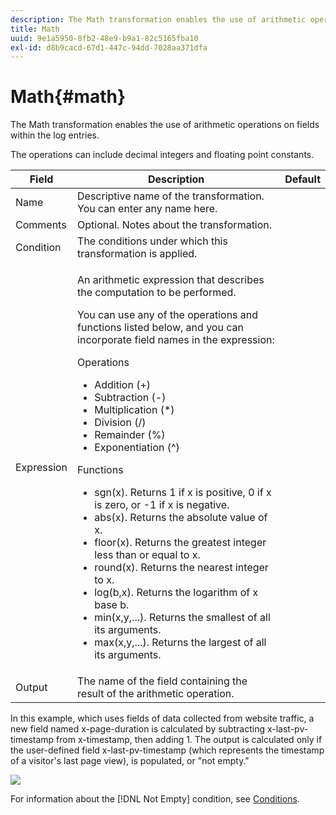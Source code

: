 ```yaml
---
description: The Math transformation enables the use of arithmetic operations on fields within the log entries.
title: Math
uuid: 9e1a5950-8fb2-48e9-b9a1-82c5165fba10
exl-id: d8b9cacd-67d1-447c-94dd-7028aa371dfa
---
```

# Math{#math}

The Math transformation enables the use of arithmetic operations on fields within the log entries.

 The operations can include decimal integers and floating point constants.

<table id="table_FDF3DDF1960E43E391A67C9DC2A0E302"> 
 <thead> 
  <tr> 
   <th colname="col1" class="entry"> Field </th> 
   <th colname="col2" class="entry"> Description </th> 
   <th colname="col3" class="entry"> Default </th> 
  </tr> 
 </thead>
 <tbody> 
  <tr> 
   <td colname="col1"> Name </td> 
   <td colname="col2"> Descriptive name of the transformation. You can enter any name here. </td> 
   <td colname="col3"></td> 
  </tr> 
  <tr> 
   <td colname="col1"> Comments </td> 
   <td colname="col2"> Optional. Notes about the transformation. </td> 
   <td colname="col3"></td> 
  </tr> 
  <tr> 
   <td colname="col1"> Condition </td> 
   <td colname="col2"> The conditions under which this transformation is applied. </td> 
   <td colname="col3"></td> 
  </tr> 
  <tr> 
   <td colname="col1"> Expression </td> 
   <td colname="col2"> <p>An arithmetic expression that describes the computation to be performed. </p> <p> You can use any of the operations and functions listed below, and you can incorporate field names in the expression: </p> <p> Operations 
     <ul id="ul_DB5915FADA0A41A3B11F1F48615F40A9">
      <li id="li_CA9EA97243F04760A81313C17EE057B3"> Addition (+) </li>
      <li id="li_908A272EBA2340098C20F22AA8D9ED26"> Subtraction (-) </li>
      <li id="li_C62257FF3AAB436D9148BBEA441621D7"> Multiplication (*) </li>
      <li id="li_B5A9EAB3E49D4CB9A297172199F23542"> Division (/) </li>
      <li id="li_D2D2B51DB2C8412A9B6F9D5F3CC03F8A"> Remainder (%) </li>
      <li id="li_07E7E368FFD2437A852B785E159848E5"> Exponentiation (^) </li>
     </ul></p> <p>Functions 
     <ul id="ul_E335AE8D684340AA998C4A2633FFDEE1">
      <li id="li_E036FF0B5DF244DDBFEDA9BFEDC62251"> sgn(x). Returns 1 if x is positive, 0 if x is zero, or -1 if x is negative. </li>
      <li id="li_90CD8899DDC14778A95930C2768C82BC"> abs(x). Returns the absolute value of x. </li>
      <li id="li_F4AF23F343F74BD88B7166B1C2BB065E"> floor(x). Returns the greatest integer less than or equal to x. </li>
      <li id="li_A31379A3659240C3A629BFAF19A6DDF1"> round(x). Returns the nearest integer to x. </li>
      <li id="li_9C0A0F3A4A304026B543F2A64B98B922"> log(b,x). Returns the logarithm of x base b. </li>
      <li id="li_124D62C2CA5A42CBBCC5DB18FAA8920E"> min(x,y,...). Returns the smallest of all its arguments. </li>
      <li id="li_3B7B9FC1C0BF4E7688F9F49130B97B7F"> max(x,y,...). Returns the largest of all its arguments. </li>
     </ul></p> </td> 
   <td colname="col3"></td> 
  </tr> 
  <tr> 
   <td colname="col1"> Output </td> 
   <td colname="col2"> The name of the field containing the result of the arithmetic operation. </td> 
   <td colname="col3"></td> 
  </tr> 
 </tbody> 
</table>

In this example, which uses fields of data collected from website traffic, a new field named x-page-duration is calculated by subtracting x-last-pv-timestamp from x-timestamp, then adding 1. The output is calculated only if the user-defined field x-last-pv-timestamp (which represents the timestamp of a visitor's last page view), is populated, or "not empty."

![](assets/cfg_TransformationType_Math.png)

For information about the [!DNL Not Empty] condition, see [Conditions](../../../../../home/c-dataset-const-proc/c-conditions/c-abt-cond.md).
